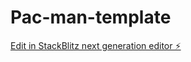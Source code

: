 # Pac-man-template

[Edit in StackBlitz next generation editor ⚡️](https://stackblitz.com/~/github.com/AndyKodehode/Pac-man-template)